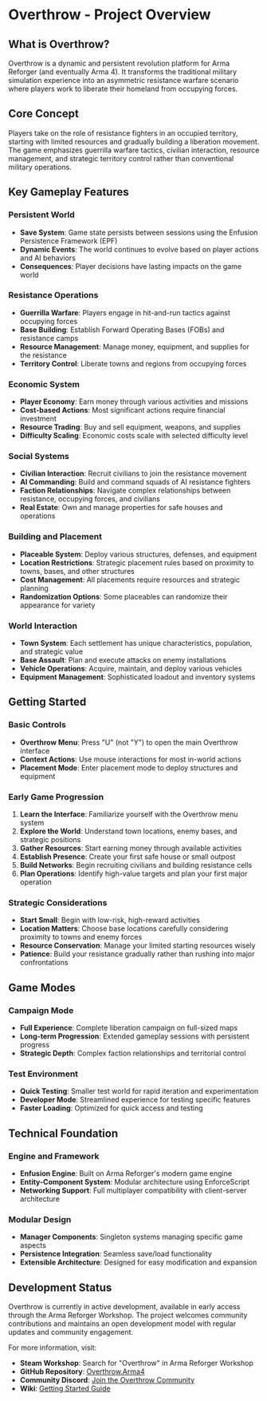 # Overthrow - Project Overview

## What is Overthrow?

Overthrow is a dynamic and persistent revolution platform for Arma Reforger (and eventually Arma 4). It transforms the traditional military simulation experience into an asymmetric resistance warfare scenario where players work to liberate their homeland from occupying forces.

## Core Concept

Players take on the role of resistance fighters in an occupied territory, starting with limited resources and gradually building a liberation movement. The game emphasizes guerrilla warfare tactics, civilian interaction, resource management, and strategic territory control rather than conventional military operations.

## Key Gameplay Features

### Persistent World
- **Save System**: Game state persists between sessions using the Enfusion Persistence Framework (EPF)
- **Dynamic Events**: The world continues to evolve based on player actions and AI behaviors
- **Consequences**: Player decisions have lasting impacts on the game world

### Resistance Operations
- **Guerrilla Warfare**: Players engage in hit-and-run tactics against occupying forces
- **Base Building**: Establish Forward Operating Bases (FOBs) and resistance camps
- **Resource Management**: Manage money, equipment, and supplies for the resistance
- **Territory Control**: Liberate towns and regions from occupying forces

### Economic System
- **Player Economy**: Earn money through various activities and missions
- **Cost-based Actions**: Most significant actions require financial investment
- **Resource Trading**: Buy and sell equipment, weapons, and supplies
- **Difficulty Scaling**: Economic costs scale with selected difficulty level

### Social Systems
- **Civilian Interaction**: Recruit civilians to join the resistance movement
- **AI Commanding**: Build and command squads of AI resistance fighters
- **Faction Relationships**: Navigate complex relationships between resistance, occupying forces, and civilians
- **Real Estate**: Own and manage properties for safe houses and operations

### Building and Placement
- **Placeable System**: Deploy various structures, defenses, and equipment
- **Location Restrictions**: Strategic placement rules based on proximity to towns, bases, and other structures
- **Cost Management**: All placements require resources and strategic planning
- **Randomization Options**: Some placeables can randomize their appearance for variety

### World Interaction
- **Town System**: Each settlement has unique characteristics, population, and strategic value
- **Base Assault**: Plan and execute attacks on enemy installations
- **Vehicle Operations**: Acquire, maintain, and deploy various vehicles
- **Equipment Management**: Sophisticated loadout and inventory systems

## Getting Started

### Basic Controls
- **Overthrow Menu**: Press "U" (not "Y") to open the main Overthrow interface
- **Context Actions**: Use mouse interactions for most in-world actions
- **Placement Mode**: Enter placement mode to deploy structures and equipment

### Early Game Progression
1. **Learn the Interface**: Familiarize yourself with the Overthrow menu system
2. **Explore the World**: Understand town locations, enemy bases, and strategic positions
3. **Gather Resources**: Start earning money through available activities
4. **Establish Presence**: Create your first safe house or small outpost
5. **Build Networks**: Begin recruiting civilians and building resistance cells
6. **Plan Operations**: Identify high-value targets and plan your first major operation

### Strategic Considerations
- **Start Small**: Begin with low-risk, high-reward activities
- **Location Matters**: Choose base locations carefully considering proximity to towns and enemy forces
- **Resource Conservation**: Manage your limited starting resources wisely
- **Patience**: Build your resistance gradually rather than rushing into major confrontations

## Game Modes

### Campaign Mode
- **Full Experience**: Complete liberation campaign on full-sized maps
- **Long-term Progression**: Extended gameplay sessions with persistent progress
- **Strategic Depth**: Complex faction relationships and territorial control

### Test Environment
- **Quick Testing**: Smaller test world for rapid iteration and experimentation
- **Developer Mode**: Streamlined experience for testing specific features
- **Faster Loading**: Optimized for quick access and testing

## Technical Foundation

### Engine and Framework
- **Enfusion Engine**: Built on Arma Reforger's modern game engine
- **Entity-Component System**: Modular architecture using EnforceScript
- **Networking Support**: Full multiplayer compatibility with client-server architecture

### Modular Design
- **Manager Components**: Singleton systems managing specific game aspects
- **Persistence Integration**: Seamless save/load functionality
- **Extensible Architecture**: Designed for easy modification and expansion

## Development Status

Overthrow is currently in active development, available in early access through the Arma Reforger Workshop. The project welcomes community contributions and maintains an open development model with regular updates and community engagement.

For more information, visit:
- **Steam Workshop**: Search for "Overthrow" in Arma Reforger Workshop
- **GitHub Repository**: [Overthrow.Arma4](https://github.com/ArmaOverthrow/Overthrow.Arma4)
- **Community Discord**: [Join the Overthrow Community](https://discord.gg/j6CvmFfZ95)
- **Wiki**: [Getting Started Guide](https://wiki.armaoverthrow.com/en/getting-started)